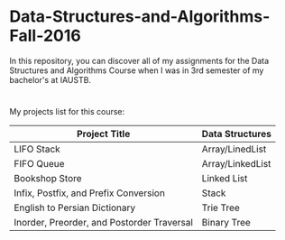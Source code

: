 # Data-Structures-and-Algorithms-Fall-2016

In this repository, you can discover all of my assignments for the Data Structures and Algorithms Course when I was in 3rd semester of my bachelor's at IAUSTB.
#
My projects list for this course:

| Project Title  | Data Structures |
| ------------- | ------------- |
| LIFO Stack  | Array/LinedList  |
| FIFO Queue  | Array/LinkedList  |
| Bookshop Store | Linked List |
| Infix, Postfix, and Prefix Conversion | Stack |
| English to Persian Dictionary | Trie Tree |
| Inorder, Preorder, and Postorder Traversal | Binary Tree| 
